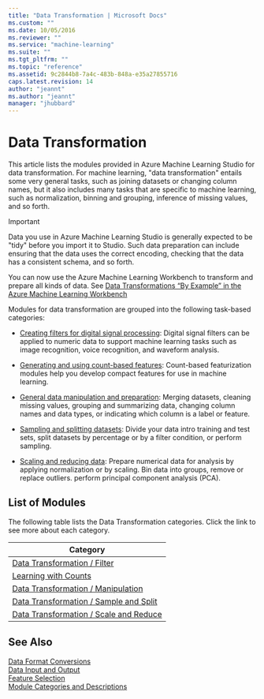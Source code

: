 ```yaml
---
title: "Data Transformation | Microsoft Docs"
ms.custom: ""
ms.date: 10/05/2016
ms.reviewer: ""
ms.service: "machine-learning"
ms.suite: ""
ms.tgt_pltfrm: ""
ms.topic: "reference"
ms.assetid: 9c2844b8-7a4c-483b-848a-e35a27855716
caps.latest.revision: 14
author: "jeannt"
ms.author: "jeannt"
manager: "jhubbard"
---
```

# Data Transformation
This article lists the modules provided in  Azure Machine Learning Studio for data transformation. For machine learning, "data transformation" entails some very general tasks, such as joining datasets or changing column names, but it also includes many tasks that are specific to machine learning, such as normalization, binning and grouping, inference of missing values, and so forth. 

> [!IMPORTANT]
> Data you use in Azure Machine Learning Studio is generally expected to be "tidy" before you import it to Studio. Such data preparation can include ensuring that the data uses the correct encoding, checking that the data has a consistent schema, and so forth. 
> 
> You can now use the Azure Machine Learning Workbench to transform and prepare all kinds of data. See [Data Transformations “By Example” in the Azure Machine Learning Workbench](https://blogs.technet.microsoft.com/machinelearning/2017/09/25/by-example-transformations-in-the-azure-machine-learning-workbench/)

Modules for data transformation are grouped into the following task-based categories:
   
-   [Creating filters for digital signal processing](data-transformation-filter.md): Digital signal filters can be applied to numeric data to support machine learning tasks such as image recognition, voice recognition, and waveform analysis.  
  
-   [Generating and using count-based features](data-transformation-learning-with-counts.md): Count-based featurization modules help you develop compact features for use in machine learning.  
  
-   [General data manipulation and preparation](data-transformation-manipulation.md): Merging datasets, cleaning missing values, grouping and summarizing data, changing column names and data types, or indicating which column is a label or feature.  
  
-   [Sampling and splitting datasets](data-transformation-sample-and-split.md): Divide your data intro training and test sets, split datasets by percentage or by a filter condition, or perform sampling.  
  
-   [Scaling and reducing data](data-transformation-scale-and-reduce.md): Prepare numerical data for analysis by applying normalization or by scaling. Bin data into groups, remove or replace outliers. perform principal component analysis (PCA).  
  
##  <a name="categories"></a> List of Modules  

The following table lists the Data Transformation categories. Click the link to see more about each category.  
  
|Category|  
|--------------|  
|[Data Transformation / Filter](data-transformation-filter.md)|  
|[Learning with Counts](data-transformation-learning-with-counts.md)|  
|[Data Transformation / Manipulation](data-transformation-manipulation.md)|  
|[Data Transformation / Sample and Split](data-transformation-sample-and-split.md)|  
|[Data Transformation / Scale and Reduce](data-transformation-scale-and-reduce.md)|  
  
## See Also  
 [Data Format Conversions](data-format-conversions.md)   
 [Data Input and Output](data-input-and-output.md)   
 [Feature Selection](feature-selection-modules.md)   
 [Module Categories and Descriptions](machine-learning-module-descriptions.md)